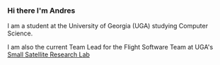 ### Hi there I'm Andres

I am a student at the University of Georgia (UGA) studying Computer Science.

I am also the current Team Lead for the Flight Software Team at UGA's [Small Satellite Research Lab](http://smallsat.uga.edu/)

<!--
**mudkipAstronaut/mudkipAstronaut** is a ✨ _special_ ✨ repository because its `README.md` (this file) appears on your GitHub profile.

Here are some ideas to get you started:

- 🔭 I’m currently working on ...
- 🌱 I’m currently learning ...
- 👯 I’m looking to collaborate on ...
- 🤔 I’m looking for help with ...
- 💬 Ask me about ...
- 📫 How to reach me: ...
- 😄 Pronouns: ...
- ⚡ Fun fact: ...
-->
